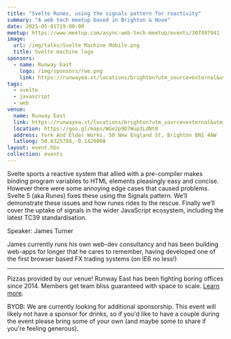 ```yaml
---
title: "Svelte Runes, using the signals pattern for reactivity"
summary: "A web tech meetup based in Brighton & Hove"
date: 2025-05-01T19:00:00
meetup: https://www.meetup.com/async-web-tech-meetup/events/307497941
image:
  url: /img/talks/Svelte Machine Mobile.png
  title: Svelte machine logo
sponsors:
  - name: Runway East
    logo: /img/sponsors/rwe.png
    link: https://runwayea.st/locations/brighton?utm_source=external&utm_medium=event&utm_campaign=sponsorship
tags:
  - svelte
  - javascript
  - web
venue:
  name: Runway East
  link: https://runwayea.st/locations/brighton?utm_source=external&utm_medium=event&utm_campaign=sponsorship
  location: https://goo.gl/maps/WGe2p9D7Wup3LdNt8
  address: York And Elder Works, 50 New England St, Brighton BN1 4AW
  latlong: 50.8325788,-0.1420808
layout: event.hbs
collection: events
---
```


Svelte sports a reactive system that allied with a pre-compiler makes binding program variables to HTML elements pleasingly easy and concise. However there were some annoying edge cases that caused problems. Svelte 5 (aka Runes) fixes these using the Signals pattern. We’ll demonstrate these issues and how runes rides to the rescue. Finally we’ll cover the uptake of signals in the wider JavaScript ecosystem, including the latest TC39 standardisation.

Speaker: James Turner

James currently runs his own web-dev consultancy and has been building web-apps for longer that he cares to remember, having developed one of the first browser based FX trading systems (on IE6 no less!)

---

Pizzas provided by our venue! Runway East has been fighting boring offices since 2014. Members get team bliss guaranteed with space to scale. [Learn more](https://runwayea.st/locations/brighton?utm_source=external&utm_medium=event&utm_campaign=sponsorship).

BYOB: We are currently looking for additional sponsorship. This event will likely not have a sponsor for drinks, so if you'd like to have a couple during the event please bring some of your own (and maybe some to share if you're feeling generous).
